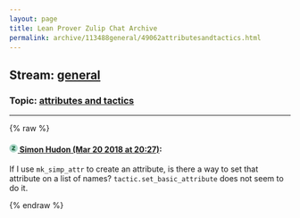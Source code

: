 ```yaml
---
layout: page
title: Lean Prover Zulip Chat Archive 
permalink: archive/113488general/49062attributesandtactics.html
---
```


## Stream: [general](index.html)
### Topic: [attributes and tactics](49062attributesandtactics.html)

---


{% raw %}
#### [![Click to go to Zulip](../../assets/img/zulip2.png) Simon Hudon (Mar 20 2018 at 20:27)](https://leanprover.zulipchat.com/#narrow/stream/113488-general/topic/attributes%20and%20tactics/near/123977846):
If I use `mk_simp_attr` to create an attribute, is there a way to set that attribute on a list of names? `tactic.set_basic_attribute` does not seem to do it.


{% endraw %}

